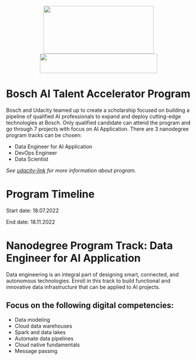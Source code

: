 <p align="center">
  <img width="300" height="130" src="https://upload.wikimedia.org/wikipedia/de/thumb/3/31/Bosch-logotype.svg/300px-Bosch-logotype.svg.png">
  <img width="320" height="53" src="https://upload.wikimedia.org/wikipedia/commons/thumb/e/e8/Udacity_logo.svg/320px-Udacity_logo.svg.png">
</p>


# Bosch AI Talent Accelerator Program
Bosch and Udacity teamed up to create a scholarship focused on building a pipeline of qualified AI professionals to expand and deploy cutting-edge technologies at Bosch.
Only qualified candidate can attend the program and go through 7 projects with focus on AI Application.
There are 3 nanodegree program tracks can be chosen: 
* Data Engineer for AI Application
* DevOps Engineer
* Data Scientist

*See [udacity-link](https://www.udacity.com/scholarships/bosch-ai-talent-accelerator) for more information about program.*

# Program Timeline
Start date: 18.07.2022

End date: 18.11.2022

# Nanodegree Program Track: Data Engineer for AI Application 
Data engineering is an integral part of designing smart, connected, and autonomous technologies. Enroll in this track to build functional and innovative data infrastructure that can be applied to AI projects.
## Focus on the following digital competencies:
* Data modeling
* Cloud data warehouses
* Spark and data lakes
* Automate data pipelines
* Cloud native fundamentals
* Message passing
